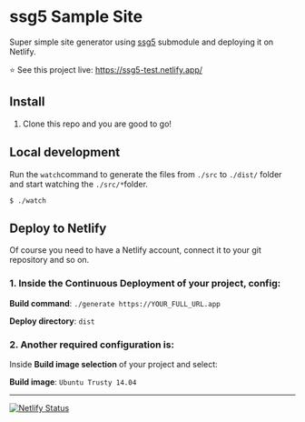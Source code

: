 # ssg5 Sample Site

Super simple site generator using [ssg5](https://github.com/nalmeida/ssg5) submodule and deploying it on Netlify.

⭐️ See this project live: https://ssg5-test.netlify.app/

## Install

1. Clone this repo and you are good to go!

## Local development

Run the `watch`command to generate the files from `./src` to `./dist/` folder and start watching the `./src/*`folder.

```
$ ./watch
```

## Deploy to Netlify

Of course you need to have a Netlify account, connect it to your git repository and so on.

### 1. Inside the **Continuous Deployment** of your project, config:

**Build command**: `./generate https://YOUR_FULL_URL.app`

**Deploy directory**: `dist`

### 2. Another required configuration is:

Inside **Build image selection** of your project and select:

**Build image**: `Ubuntu Trusty 14.04`

---

[![Netlify Status](https://api.netlify.com/api/v1/badges/effe723e-bb23-4e2f-baf6-1a615e3771f4/deploy-status)](https://app.netlify.com/sites/ssg5-test/deploys)